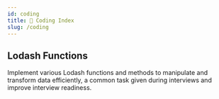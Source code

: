 ```yaml
---
id: coding
title: 📗 Coding Index
slug: /coding
---
```


## Lodash Functions

Implement various Lodash functions and methods to manipulate and transform data efficiently, a common task given during interviews and improve interview readiness.

